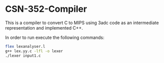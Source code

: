 # CSN-352-Compiler
This is a compiler to convert C to MIPS using 3adc code as an intermediate representation and implemented C++.


In order to run execute the following commands:
```bash 
flex lexanalyser.l
g++ lex.yy.c -lfl -o lexer
./lexer input1.c